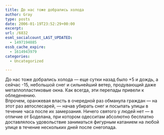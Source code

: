 ```yaml
---
title: До нас тоже добрались холода
author: Gray
type: posts
date: 2006-01-19T23:52:29+00:00
excerpt:
url: /6832
esml_socialcount_LAST_UPDATED:
  - 1497194885
essb_cache_expire:
  - 1614943979
categories:
  - Uncategorized

---
```








До нас тоже добрались холода &#8212; еще сутки назад было +5 и дождь, а сейчас -15, небольшой снег и сильнейший ветер, продувающий даже металлопластиковые окна. Как всегда, эти перепады привели к обледенению.  
Впрочем, оранжевая власть в очередной раз обманула граждан &#8212; на этот раз автослесарей, &#8212; начав убирать снег и посыпать улицы в течение часа после их замерзания. Ничего святого у людей нет &#8212; в отличие от Боделана, при котором одесситам абсолютно бесплатно доставлялось удовольствие заниматься фигурным катанием на любой улице в течение нескольких дней после снегопада.